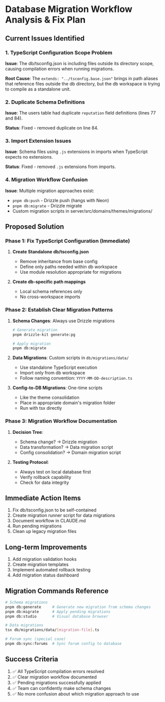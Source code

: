 # Database Migration Workflow Analysis & Fix Plan

## Current Issues Identified

### 1. TypeScript Configuration Scope Problem
**Issue**: The db/tsconfig.json is including files outside its directory scope, causing compilation errors when running migrations.

**Root Cause**: The `extends: "../tsconfig.base.json"` brings in path aliases that reference files outside the db directory, but the db workspace is trying to compile as a standalone unit.

### 2. Duplicate Schema Definitions
**Issue**: The users table had duplicate `reputation` field definitions (lines 77 and 84).

**Status**: Fixed - removed duplicate on line 84.

### 3. Import Extension Issues  
**Issue**: Schema files using `.js` extensions in imports when TypeScript expects no extensions.

**Status**: Fixed - removed `.js` extensions from imports.

### 4. Migration Workflow Confusion
**Issue**: Multiple migration approaches exist:
- `pnpm db:push` - Drizzle push (hangs with Neon)
- `pnpm db:migrate` - Drizzle migrate
- Custom migration scripts in server/src/domains/themes/migrations/

## Proposed Solution

### Phase 1: Fix TypeScript Configuration (Immediate)

1. **Create Standalone db/tsconfig.json**
   - Remove inheritance from base config
   - Define only paths needed within db workspace
   - Use module resolution appropriate for migrations

2. **Create db-specific path mappings**
   - Local schema references only
   - No cross-workspace imports

### Phase 2: Establish Clear Migration Patterns

1. **Schema Changes**: Always use Drizzle migrations
   ```bash
   # Generate migration
   pnpm drizzle-kit generate:pg
   
   # Apply migration
   pnpm db:migrate
   ```

2. **Data Migrations**: Custom scripts in `db/migrations/data/`
   - Use standalone TypeScript execution
   - Import only from db workspace
   - Follow naming convention: `YYYY-MM-DD-description.ts`

3. **Config-to-DB Migrations**: One-time scripts
   - Like the theme consolidation
   - Place in appropriate domain's migration folder
   - Run with tsx directly

### Phase 3: Migration Workflow Documentation

1. **Decision Tree**:
   - Schema change? → Drizzle migration
   - Data transformation? → Data migration script
   - Config consolidation? → Domain migration script

2. **Testing Protocol**:
   - Always test on local database first
   - Verify rollback capability
   - Check for data integrity

## Immediate Action Items

1. Fix db/tsconfig.json to be self-contained
2. Create migration runner script for data migrations
3. Document workflow in CLAUDE.md
4. Run pending migrations
5. Clean up legacy migration files

## Long-term Improvements

1. Add migration validation hooks
2. Create migration templates
3. Implement automated rollback testing
4. Add migration status dashboard

## Migration Commands Reference

```bash
# Schema migrations
pnpm db:generate     # Generate new migration from schema changes
pnpm db:migrate      # Apply pending migrations
pnpm db:studio       # Visual database browser

# Data migrations  
tsx db/migrations/data/[migration-file].ts

# Forum sync (special case)
pnpm db:sync:forums  # Sync forum config to database
```

## Success Criteria

1. ✅ All TypeScript compilation errors resolved
2. ✅ Clear migration workflow documented
3. ✅ Pending migrations successfully applied
4. ✅ Team can confidently make schema changes
5. ✅ No more confusion about which migration approach to use